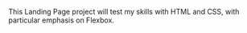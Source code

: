 This Landing Page project will test my skills with HTML and CSS, with particular emphasis on Flexbox.
